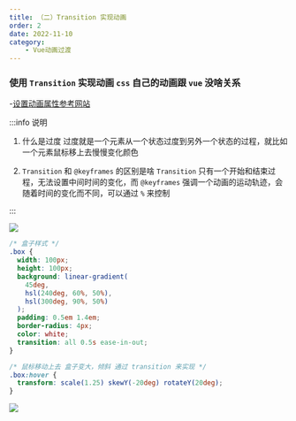 ```yaml
---
title: （二）Transition 实现动画
order: 2
date: 2022-11-10
category:
    - Vue动画过渡
---
```


### 使用 `Transition` 实现动画 `css` 自己的动画跟 `vue` 没啥关系
-[设置动画属性参考网站](https://www.w3school.com.cn/cssref/pr_animation.asp)

:::info 说明
1. 什么是过度
过度就是一个元素从一个状态过度到另外一个状态的过程，就比如一个元素鼠标移上去慢慢变化颜色

2. `Transition` 和 `@keyframes` 的区别是啥
`Transition` 只有一个开始和结束过程，无法设置中间时间的变化，而 `@keyframes` 强调一个动画的运动轨迹，会随着时间的变化而不同，可以通过 `%` 来控制

:::

![](https://image.zswei.xyz/img/202211101622018.png)

```css
/* 盒子样式 */
.box {
  width: 100px;
  height: 100px;
  background: linear-gradient(
    45deg,
    hsl(240deg, 60%, 50%),
    hsl(300deg, 90%, 50%)
  );
  padding: 0.5em 1.4em;
  border-radius: 4px;
  color: white;
  transition: all 0.5s ease-in-out;
}

/* 鼠标移动上去 盒子变大，倾斜 通过 transition 来实现 */
.box:hover {
  transform: scale(1.25) skewY(-20deg) rotateY(20deg);
}
```

![](https://image.zswei.xyz/img/202211101622935.png)